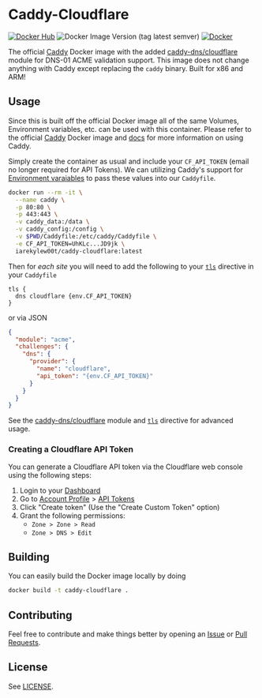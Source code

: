# Caddy-Cloudflare

[![Docker Hub](https://img.shields.io/badge/Docker%20Hub-iarekylew00t%2Fcaddy--cloudflare-blue?style=flat)](https://hub.docker.com/r/iarekylew00t/caddy-cloudflare)
![Docker Image Version (tag latest semver)](https://img.shields.io/docker/v/iarekylew00t/caddy-cloudflare/latest?style=flat)
[![Docker](https://img.shields.io/github/actions/workflow/status/IAreKyleW00t/docker-caddy-cloudflare/docker.yml?style=flat)](https://github.com/IAreKyleW00t/docker-caddy-cloudflare/actions/workflows/docker.yml)

The official [Caddy](https://hub.docker.com/_/caddy) Docker image with the added [caddy-dns/cloudflare](https://github.com/caddy-dns/cloudflare) module for DNS-01 ACME validation support. This image does not change anything with Caddy except replacing the `caddy` binary. Built for x86 and ARM!

## Usage

Since this is built off the official Docker image all of the same Volumes, Environment variables, etc. can be used with this container. Please refer to the official [Caddy](https://hub.docker.com/_/caddy) Docker image and [docs](https://caddyserver.com/docs/) for more information on using Caddy.

Simply create the container as usual and include your `CF_API_TOKEN` (email no longer required for API Tokens). We can utilizing Caddy's support for [Environment varaiables](https://caddyserver.com/docs/caddyfile/concepts#environment-variables) to pass these values into our `Caddyfile`.

```sh
docker run --rm -it \
  --name caddy \
  -p 80:80 \
  -p 443:443 \
  -v caddy_data:/data \
  -v caddy_config:/config \
  -v $PWD/Caddyfile:/etc/caddy/Caddyfile \
  -e CF_API_TOKEN=UhKLc...JD9jk \
  iarekylew00t/caddy-cloudflare:latest
```

Then for _each site_ you will need to add the following to your [`tls`](https://caddyserver.com/docs/caddyfile/directives/tls#tls) directive in your `Caddyfile`

```Caddyfile
tls {
  dns cloudflare {env.CF_API_TOKEN}
}
```

or via JSON

```json
{
  "module": "acme",
  "challenges": {
    "dns": {
      "provider": {
        "name": "cloudflare",
        "api_token": "{env.CF_API_TOKEN}"
      }
    }
  }
}
```

See the [caddy-dns/cloudflare](https://github.com/caddy-dns/cloudflare) module and [`tls`](https://caddyserver.com/docs/caddyfile/directives/tls#tls) directive for advanced usage.

### Creating a Cloudflare API Token

You can generate a Cloudflare API token via the Cloudflare web console using the following steps:

1. Login to your [Dashboard](https://dash.cloudflare.com/)
2. Go to [Account Profile](https://dash.cloudflare.com/profile) > [API Tokens](https://dash.cloudflare.com/profile/api-tokens)
3. Click "Create token" (Use the "Create Custom Token" option)
4. Grant the following permissions:
   - `Zone > Zone > Read`
   - `Zone > DNS > Edit`

## Building

You can easily build the Docker image locally by doing

```sh
docker build -t caddy-cloudflare .
```

## Contributing

Feel free to contribute and make things better by opening an [Issue](https://github.com/IAreKyleW00t/docker-caddy-cloudflare/issues) or [Pull Requests](https://github.com/IAreKyleW00t/docker-caddy-cloudflare/pulls).

## License

See [LICENSE](https://github.com/IAreKyleW00t/docker-caddy-cloudflare/blob/main/LICENSE).
